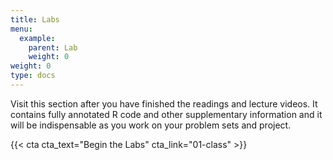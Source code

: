 ```yaml
---
title: Labs
menu:
  example:
    parent: Lab
    weight: 0
weight: 0
type: docs
---
```

  
  Visit this section after you have finished the readings and lecture videos. It contains fully annotated R code and other supplementary information and it will be indispensable as you work on your problem sets and project.
  
  {{< cta cta_text="Begin the Labs" cta_link="01-class" >}}